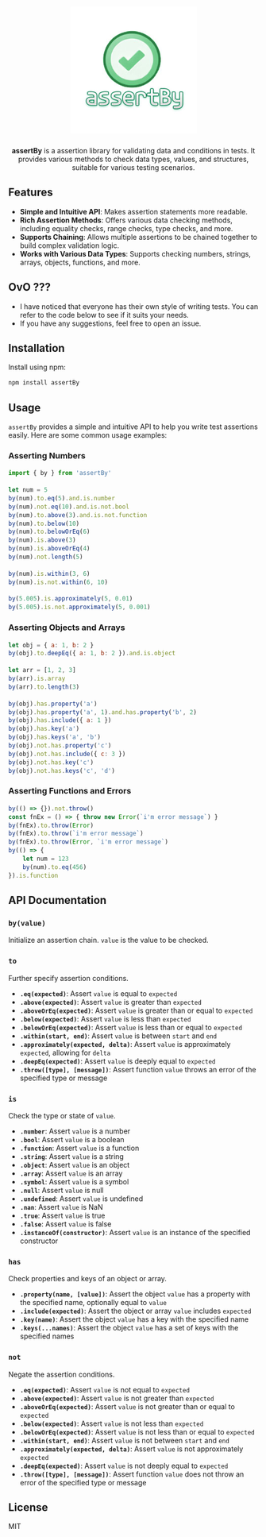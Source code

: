 
<h1 align=center>
    <img alt="assertBy" src="icon.jpg">
</h1>

<p align=center>
  <b>assertBy</b> is a assertion library for validating data and conditions in tests. It provides various methods to check data types, values, and structures, suitable for various testing scenarios.
</p>

## Features

- **Simple and Intuitive API**: Makes assertion statements more readable.
- **Rich Assertion Methods**: Offers various data checking methods, including equality checks, range checks, type checks, and more.
- **Supports Chaining**: Allows multiple assertions to be chained together to build complex validation logic.
- **Works with Various Data Types**: Supports checking numbers, strings, arrays, objects, functions, and more.

## OvO ???
- I have noticed that everyone has their own style of writing tests. You can refer to the code below to see if it suits your needs.
- If you have any suggestions, feel free to open an issue.

## Installation

Install using npm:

```sh
npm install assertBy
```

## Usage

`assertBy` provides a simple and intuitive API to help you write test assertions easily. Here are some common usage examples:

### Asserting Numbers

```javascript
import { by } from 'assertBy'

let num = 5
by(num).to.eq(5).and.is.number
by(num).not.eq(10).and.is.not.bool
by(num).to.above(3).and.is.not.function
by(num).to.below(10)
by(num).to.belowOrEq(6)
by(num).is.above(3)
by(num).is.aboveOrEq(4)
by(num).not.length(5)

by(num).is.within(3, 6)
by(num).is.not.within(6, 10)

by(5.005).is.approximately(5, 0.01)
by(5.005).is.not.approximately(5, 0.001)
```

### Asserting Objects and Arrays

```javascript
let obj = { a: 1, b: 2 }
by(obj).to.deepEq({ a: 1, b: 2 }).and.is.object

let arr = [1, 2, 3]
by(arr).is.array
by(arr).to.length(3)

by(obj).has.property('a')
by(obj).has.property('a', 1).and.has.property('b', 2)
by(obj).has.include({ a: 1 })
by(obj).has.key('a')
by(obj).has.keys('a', 'b')
by(obj).not.has.property('c')
by(obj).not.has.include({ c: 3 })
by(obj).not.has.key('c')
by(obj).not.has.keys('c', 'd')
```

### Asserting Functions and Errors

```javascript
by(() => {}).not.throw()
const fnEx = () => { throw new Error(`i'm error message`) }
by(fnEx).to.throw(Error)
by(fnEx).to.throw(`i'm error message`)
by(fnEx).to.throw(Error, `i'm error message`)
by(() => {
    let num = 123
    by(num).to.eq(456)
}).is.function
```

## API Documentation

### `by(value)`

Initialize an assertion chain. `value` is the value to be checked.

### `to`

Further specify assertion conditions.

- **`.eq(expected)`**: Assert `value` is equal to `expected`
- **`.above(expected)`**: Assert `value` is greater than `expected`
- **`.aboveOrEq(expected)`**: Assert `value` is greater than or equal to `expected`
- **`.below(expected)`**: Assert `value` is less than `expected`
- **`.belowOrEq(expected)`**: Assert `value` is less than or equal to `expected`
- **`.within(start, end)`**: Assert `value` is between `start` and `end`
- **`.approximately(expected, delta)`**: Assert `value` is approximately `expected`, allowing for `delta`
- **`.deepEq(expected)`**: Assert `value` is deeply equal to `expected`
- **`.throw([type], [message])`**: Assert function `value` throws an error of the specified type or message

### `is`

Check the type or state of `value`.

- **`.number`**: Assert `value` is a number
- **`.bool`**: Assert `value` is a boolean
- **`.function`**: Assert `value` is a function
- **`.string`**: Assert `value` is a string
- **`.object`**: Assert `value` is an object
- **`.array`**: Assert `value` is an array
- **`.symbol`**: Assert `value` is a symbol
- **`.null`**: Assert `value` is null
- **`.undefined`**: Assert `value` is undefined
- **`.nan`**: Assert `value` is NaN
- **`.true`**: Assert `value` is true
- **`.false`**: Assert `value` is false
- **`.instanceOf(constructor)`**: Assert `value` is an instance of the specified constructor

### `has`

Check properties and keys of an object or array.

- **`.property(name, [value])`**: Assert the object `value` has a property with the specified name, optionally equal to `value`
- **`.include(expected)`**: Assert the object or array `value` includes `expected`
- **`.key(name)`**: Assert the object `value` has a key with the specified name
- **`.keys(...names)`**: Assert the object `value` has a set of keys with the specified names

### `not`

Negate the assertion conditions.

- **`.eq(expected)`**: Assert `value` is not equal to `expected`
- **`.above(expected)`**: Assert `value` is not greater than `expected`
- **`.aboveOrEq(expected)`**: Assert `value` is not greater than or equal to `expected`
- **`.below(expected)`**: Assert `value` is not less than `expected`
- **`.belowOrEq(expected)`**: Assert `value` is not less than or equal to `expected`
- **`.within(start, end)`**: Assert `value` is not between `start` and `end`
- **`.approximately(expected, delta)`**: Assert `value` is not approximately `expected`
- **`.deepEq(expected)`**: Assert `value` is not deeply equal to `expected`
- **`.throw([type], [message])`**: Assert function `value` does not throw an error of the specified type or message

## License

MIT
